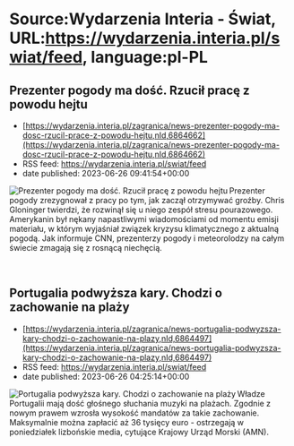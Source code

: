 # Source:Wydarzenia Interia - Świat, URL:https://wydarzenia.interia.pl/swiat/feed, language:pl-PL

## Prezenter pogody ma dość. Rzucił pracę z powodu hejtu
 - [https://wydarzenia.interia.pl/zagranica/news-prezenter-pogody-ma-dosc-rzucil-prace-z-powodu-hejtu,nId,6864662](https://wydarzenia.interia.pl/zagranica/news-prezenter-pogody-ma-dosc-rzucil-prace-z-powodu-hejtu,nId,6864662)
 - RSS feed: https://wydarzenia.interia.pl/swiat/feed
 - date published: 2023-06-26 09:41:54+00:00

<p><a href="https://wydarzenia.interia.pl/zagranica/news-prezenter-pogody-ma-dosc-rzucil-prace-z-powodu-hejtu,nId,6864662"><img align="left" alt="Prezenter pogody ma dość. Rzucił pracę z powodu hejtu" src="https://i.iplsc.com/prezenter-pogody-ma-dosc-rzucil-prace-z-powodu-hejtu/000HBTFW4A72QHA0-C321.jpg" /></a>Prezenter pogody zrezygnował z pracy po tym, jak zaczął otrzymywać groźby. Chris Gloninger twierdzi, że rozwinął się u niego zespół stresu pourazowego. Amerykanin był nękany napastliwymi wiadomościami od momentu emisji materiału, w którym wyjaśniał związek kryzysu klimatycznego z aktualną pogodą. Jak informuje CNN, prezenterzy pogody i meteorolodzy na całym świecie zmagają się z rosnącą niechęcią.</p><br clear="all" />

## Portugalia podwyższa kary. Chodzi o zachowanie na plaży
 - [https://wydarzenia.interia.pl/zagranica/news-portugalia-podwyzsza-kary-chodzi-o-zachowanie-na-plazy,nId,6864497](https://wydarzenia.interia.pl/zagranica/news-portugalia-podwyzsza-kary-chodzi-o-zachowanie-na-plazy,nId,6864497)
 - RSS feed: https://wydarzenia.interia.pl/swiat/feed
 - date published: 2023-06-26 04:25:14+00:00

<p><a href="https://wydarzenia.interia.pl/zagranica/news-portugalia-podwyzsza-kary-chodzi-o-zachowanie-na-plazy,nId,6864497"><img align="left" alt="Portugalia podwyższa kary. Chodzi o zachowanie na plaży" src="https://i.iplsc.com/portugalia-podwyzsza-kary-chodzi-o-zachowanie-na-plazy/000HBS0B02A78L9G-C321.jpg" /></a>Władze Portugalii mają dość głośnego słuchania muzyki na plażach. Zgodnie z nowym prawem wzrosła wysokość mandatów za takie zachowanie. Maksymalnie można zapłacić aż 36 tysięcy euro - ostrzegają w poniedziałek lizbońskie media, cytujące Krajowy Urząd Morski (AMN).</p><br clear="all" />

